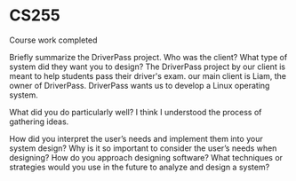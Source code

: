 # CS255
Course work completed

Briefly summarize the DriverPass project. Who was the client? What type of system did they want you to design?
The DriverPass project by our client is meant to help students pass their driver's exam. our main client is Liam, the owner of DriverPass. DriverPass wants us to develop a Linux operating system. 

What did you do particularly well?
I think I understood the process of gathering ideas. 

How did you interpret the user’s needs and implement them into your system design? Why is it so important to consider the user’s needs when designing?
How do you approach designing software? What techniques or strategies would you use in the future to analyze and design a system?
